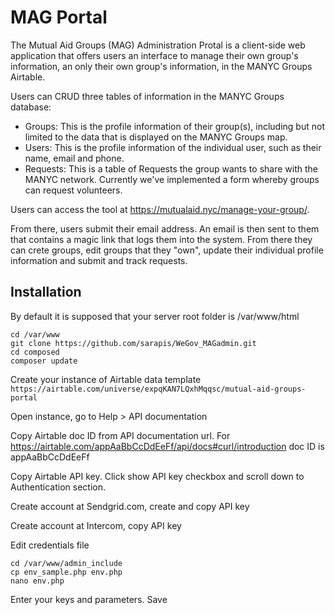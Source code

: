 # MAG Portal

The Mutual Aid Groups (MAG) Administration Protal is a client-side web application that offers users an interface to manage their own group's information, an only their own group's information, in the MANYC Groups Airtable.

Users can CRUD three tables of information in the MANYC Groups database:
* Groups: This is the profile information of their group(s), including but not limited to the data that is displayed on the MANYC Groups map.
* Users: This is the profile information of the individual user, such as their name, email and phone.
* Requests: This is a table of Requests the group wants to share with the MANYC network. Currently we've implemented a form whereby groups can request volunteers.

Users can access the tool at https://mutualaid.nyc/manage-your-group/.

From there, users submit their email address. An email is then sent to them that contains a magic link that logs them into the system. From there they can crete groups, edit groups that they "own", update their individual profile information and submit and track requests.


## Installation

By default it is supposed that your server root folder is /var/www/html

    cd /var/www
	git clone https://github.com/sarapis/WeGov_MAGadmin.git
    cd composed
    composer update
	
	
Create your instance of Airtable data template `https://airtable.com/universe/expqKAN7LQxhMqqsc/mutual-aid-groups-portal`

Open instance, go to Help > API documentation

Copy Airtable doc ID from API documentation url. For https://airtable.com/appAaBbCcDdEeFf/api/docs#curl/introduction doc ID is appAaBbCcDdEeFf

Copy Airtable API key. Click show API key checkbox and scroll down to Authentication section.

Create account at Sendgrid.com, create and copy API key

Create account at Intercom, copy API key


Edit credentials file
	
	cd /var/www/admin_include
	cp env_sample.php env.php
	nano env.php
	
Enter your keys and parameters. Save
